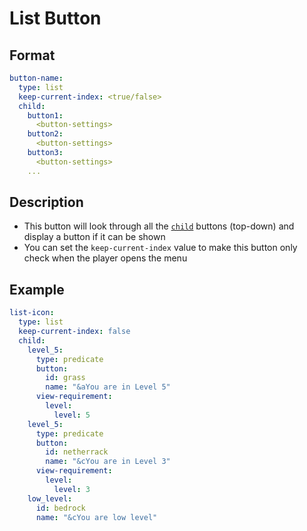# List Button

## Format
```yaml
button-name:
  type: list
  keep-current-index: <true/false>
  child:
    button1:
      <button-settings>
    button2:
      <button-settings>
    button3:
      <button-settings>
    ...
```

## Description
* This button will look through all the [`child`](../Button.md) buttons (top-down) and display a button if it can be shown
* You can set the `keep-current-index` value to make this button only check when the player opens the menu

## Example
```yaml
list-icon:
  type: list
  keep-current-index: false
  child:
    level_5:
      type: predicate
      button:
        id: grass
        name: "&aYou are in Level 5"
      view-requirement:
        level:
          level: 5
    level_5:
      type: predicate
      button:
        id: netherrack
        name: "&cYou are in Level 3"
      view-requirement:
        level:
          level: 3
    low_level:
      id: bedrock
      name: "&cYou are low level"
```